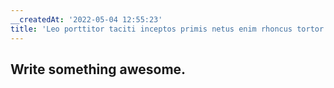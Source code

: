 ```yaml
---
__createdAt: '2022-05-04 12:55:23'
title: 'Leo porttitor taciti inceptos primis netus enim rhoncus tortor scelerisque.'
---
```


## Write something awesome.